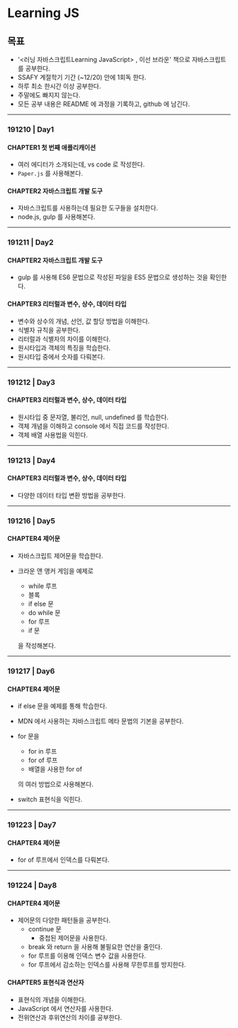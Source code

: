 # Learning JS

## 목표

- '<러닝 자바스크립트Learning JavaScript> , 이선 브라운'  책으로 자바스크립트를 공부한다.
- SSAFY 계절학기 기간 (~12/20) 안에 1회독 한다.
- 하루 최소 한시간 이상 공부한다.
- 주말에도 빠지지 않는다.
- 모든 공부 내용은 README 에 과정을 기록하고, github 에 남긴다. 

---

### 191210 | Day1

#### CHAPTER1 첫 번째 애플리캐이션

- 여러 에디터가 소개되는데, vs code 로 작성한다.
- `Paper.js` 를 사용해본다.

#### CHAPTER2 자바스크립트 개발 도구

- 자바스크립트를 사용하는데 필요한 도구들을 설치한다.
- node.js, gulp 를 사용해본다.

---

### 191211 | Day2

#### CHAPTER2 자바스크립트 개발 도구

- gulp 를 사용해 ES6 문법으로 작성된 파일을 ES5 문법으로 생성하는 것을 확인한다.

#### CHAPTER3 리터럴과 변수, 상수, 데이터 타입

- 변수와 상수의 개념, 선언, 값 할당 방법을 이해한다.
- 식별자 규칙을 공부한다.
- 리터럴과 식별자의 차이를 이해한다.
- 원시타입과 객체의 특징을 학습한다.
- 원시타입 중에서 숫자를 다뤄본다.

---

### 191212 | Day3

#### CHAPTER3 리터럴과 변수, 상수, 데이터 타입

- 원시타입 중 문자열, 불리언, null, undefined 를 학습한다.
- 객체 개념을 이해하고 console 에서 직접 코드를 작성한다.
- 객체 배열 사용법을 익힌다.

---

### 191213 | Day4

#### CHAPTER3 리터럴과 변수, 상수, 데이터 타입

- 다양한 데이터 타입 변환 방법을 공부한다.

---

### 191216 | Day5

#### CHAPTER4 제어문

- 자바스크립트 제어문을 학습한다.

- 크라운 앤 앵커 게임을 예제로

  - while 루프 
  - 블록
  - if else 문
  - do while 문
  - for 루프
  - if 문

  을 작성해본다.

---

### 191217 | Day6

#### CHAPTER4 제어문

- if else 문을 예제를 통해 학습한다.

- MDN 에서 사용하는 자바스크립트 메타 문법의 기본을 공부한다.

- for 문을

  - for in 루프
  - for of 루프
  - 배열을 사용한 for of

  의 여러 방법으로 사용해본다.

- switch 표현식을 익힌다.

---

### 191223 | Day7

#### CHAPTER4 제어문

- for of 루프에서 인덱스를 다뤄본다.

---

### 191224 | Day8

#### CHAPTER4 제어문

- 제어문의 다양한 패턴들을 공부한다.
  - continue 문
    - 중첩된 제어문을 사용한다.
  - break 와 return 을 사용해 불필요한 연산을 줄인다.
  - for 루프를 이용해 인덱스 변수 값을 사용한다.
  - for 루프에서 감소하는 인덱스를 사용해 무한루프를 방지한다.

#### CHAPTER5 표현식과 연산자

- 표현식의 개념을 이해한다.
- JavaScript 에서 연산자를 사용한다.
- 전위연산과 후위연산의 차이를 공부한다.